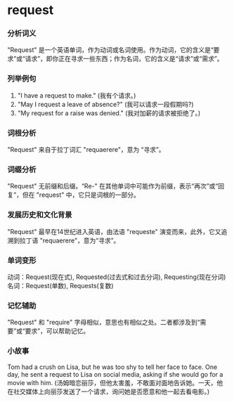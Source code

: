 # request

### 分析词义

  

"Request" 是一个英语单词，作为动词或名词使用。作为动词，它的含义是“要求”或“请求”，即你正在寻求一些东西；作为名词，它的含义是“请求”或“需求”。

  

### 列举例句

  

1.  "I have a request to make." (我有个请求。)
2.  "May I request a leave of absence?" (我可以请求一段假期吗?)
3.  "My request for a raise was denied." (我对加薪的请求被拒绝了。)

  

### 词根分析

  

"Request" 来自于拉丁词汇 "requaerere"，意为 “寻求”。

  

### 词缀分析

  

"Request" 无前缀和后缀。“Re-" 在其他单词中可能作为前缀，表示“再次”或“回复”，但在 "request" 中，它只是词根的一部分。

  

### 发展历史和文化背景

  

"Request" 最早在14世纪进入英语，由法语 "requeste" 演变而来，此外，它又追溯到拉丁语 "requaerere"，意为“寻求”。

  

### 单词变形

  

动词：Request(现在式), Requested(过去式和过去分词), Requesting(现在分词)  
名词：Request(单数), Requests(复数)

  

### 记忆辅助

  

"Request" 和 "require" 字母相似，意思也有相似之处。二者都涉及到“需要”或“要求”，可以帮助记忆。

  

### 小故事

  

Tom had a crush on Lisa, but he was too shy to tell her face to face. One day, he sent a request to Lisa on social media, asking if she would go for a movie with him. (汤姆暗恋丽莎，但他太害羞，不敢面对面地告诉她。一天，他在社交媒体上向丽莎发送了一个请求，询问她是否愿意和他一起去看电影。)
